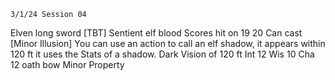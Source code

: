 	3/1/24 Session 04

Elven long sword [TBT] Sentient elf blood
	Scores hit on 19 20
	Can cast [Minor Illusion]
	You can use an action to call an elf shadow, it appears within 120 ft it uses the Stats of a shadow. 
	Dark Vision of 120 ft
	Int 12
	Wis 10
	Cha 12
oath bow
Minor Property
